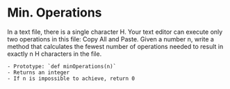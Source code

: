 # Min. Operations 
In a text file, there is a single character H. Your text editor can execute only two operations in this file: Copy All and Paste. Given a number n, write a method that calculates the fewest number of operations needed to result in exactly n H characters in the file.

    - Prototype: `def minOperations(n)`
    - Returns an integer
    - If n is impossible to achieve, return 0
